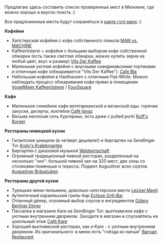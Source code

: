Предлагаю здесь составить список проверенных мест в Мюнхене, где можно хорошо и вкусно поесть :)

Все предложенные места будут сохраняться в [карте гугл мапс](http://bit.ly/muenchen_map) :)


**Кофейни**
* Хипстерская кофейня с кофе собственного помола [MAN vs. MACHINE](http://www.mvsmcoffee.com/)
* Kaffeerösterei + кофейня с большим выбором кофе собственной обжарки (есть также светлая обжарка, можно купить зерна на любой цвет, вкус и размер) [Vits Der Kaffee](https://vitsderkaffee.de/)
* Маленькая уютная кофейня с вкусными скандинавскими тортиками и отличным кофе (обжаривается "Vits Der Kaffee"): [Cafe Bla](http://cafebla.de/)
* Небольшая кофейня в Haidhausen с отличным Flat-White. Можно наблюдать процесс обжаривания кофе прямо в помещении [VogelMaier Kaffeerösterei](https://kaffeeroesterei-vogelmaie.jimdo.com) / [FourSquare](https://foursquare.com/v/vogelmaier-kaffeerösterei/57b82ce7498e4c126942886d)

**Кафе**
* Маленькое семейное кафе вегетарианской и веганской еды: горячие закуски, десерты, коктейли [Café Ignaz](https://www.facebook.com/cafeignazundtochter/)
* Весьма неплохая сеть бургерных, есть даже с pulled pork! [Ruff's Burger](http://www.ruffsburger.de/)

**Рестораны немецкой кухни**
* Гигантские шницели (в четверг дешевле!) и биргартен на Sendlinger Tor [Andy's Krablergarten](http://www.andyskrablergarten.de)
* Биргартен с джазовой музыкой [Waldwirtschaft](http://waldwirtschaft.de/)
* Огромный традиционный пивной ресторан, разделенный на несколько "зон": большой пивной зал на 320 мест, две зоны со столиками поменьше и терасса. Подают Augustiner всех сортов. [Augustiner Bräustuben](http://www.braeustuben.de)

**Рестораны другой кухни**
* Турецкие мини-пельмени, довольно хипстерское место [Lezizel Manti](https://lezizel.de)
* Аутентичный израильский гриль-бар [Eclipse Grill-Bar](http://www.eclipse-grillbar.de/de/menue)
* Отличный дёнер, огромный выбор соусов и ингредиентов [Gülers Berliner Döner](https://goo.gl/maps/zw8hfZKxM282)
* Пасхалка в магазине Kare на Sendlinger Tor: вьетнамское кафе с уютным внутренним двориком. Заходите в магазин и спускайтесь на цокольный этаж [Café Kare](https://goo.gl/maps/Do4mHV3P1VG2)
* Хороший вьетнамский ресторан, как и Kare - с уютным внутренним двориком. Из оригинального: в меню есть "гнёзда из лапши" [Banyan Restaurant](http://banyan-restaurant.de)
